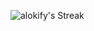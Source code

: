 ![alokify's Streak](https://github-readme-streak-stats.herokuapp.com/?user=alokify&theme=vue-dark&hide_border=true)
